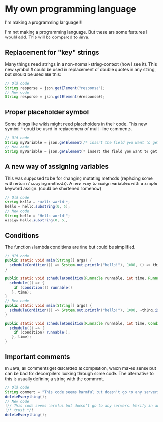 # My own programming language
I'm making a programming language!!!

I'm not making a programming language. But these are some features I would add.
This will be compared to Java.

## Replacement for "key" strings

Many things need strings in a non-normal-string-context (how I see it). This new symbol # could be used in replacement of double quotes in any string, but should be used like this:
```java
// Old code
String response = json.getElement("response");
// New code
String response = json.getElement(#response#);
```

## Proper placeholder symbol

Some things like wikis might need placeholders in their code. This new symbol * could be used in replacement of multi-line comments.
```java
// Old code
String myVariable = json.getElement(/* insert the field you want to get here*/);
// New code
String myVariable = json.getElement(* insert the field you want to get here *);
```

## A new way of assigning variables

This was supposed to be for changing mutating methods (replacing some with return / copying methods). A new way to assign variables with a simple keyword assign. (could be shortened somehow)
```java
// Old code
String hello = "Hello world!";
hello = hello.substring(0, 5);
// New code
String hello = "Hello world!";
assign hello.substring(0, 5);
```

## Conditions

The function / lambda conditions are fine but could be simplified.
```java
// Old code
public static void main(String[] args) {
  scheduleCondition(() => System.out.println("hello!"), 1000, () => thing.isTrue);
}

public static void scheduleCondition(Runnable runnable, int time, Runnable condition) {
  schedule(() => {
    if (condition()) runnable()
   }, time);
}
// New code
public static void main(String[] args) {
  scheduleCondition(() => System.out.println("hello!"), 1000, ~thing.isTrue~);
}

public static void scheduleCondition(Runnable runnable, int time, Condition condition) {
  schedule(() => {
    if (condition) runnable();
   }, time);
}
```

## Important comments

In Java, all comments get discarded at compilation, which makes sense but can be bad for decompilers looking through some code. The alternative to this is usually defining a string with the comment.

```java
// Old code
String comment = "This code seems harmful but doesn't go to any servers. Verify in other classes."
deleteEverything();
// New code
!// This code seems harmful but doesn't go to any servers. Verify in another classes.
!/* trust */!
deleteEverything();
```
